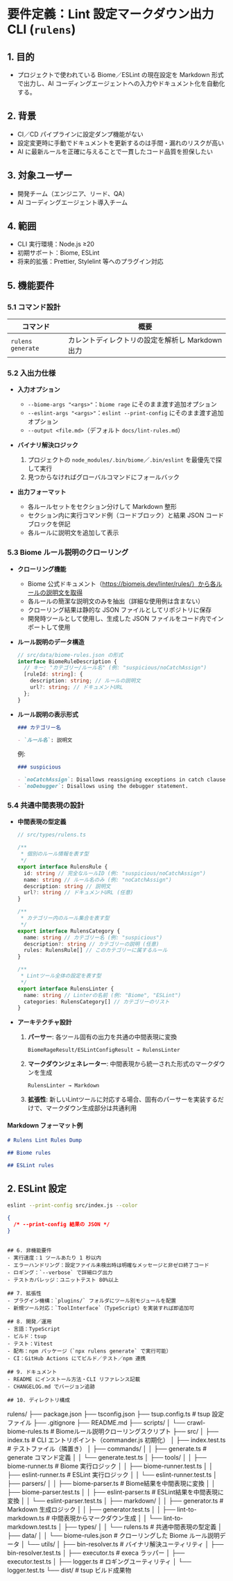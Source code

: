 # 要件定義：Lint 設定マークダウン出力 CLI (`rulens`)

## 1. 目的

- プロジェクトで使われている Biome／ESLint の現在設定を Markdown 形式で出力し、AI コーディングエージェントへの入力やドキュメント化を自動化する。

## 2. 背景

- CI／CD パイプラインに設定ダンプ機能がない
- 設定変更時に手動でドキュメントを更新するのは手間・漏れのリスクが高い
- AI に最新ルールを正確に与えることで一貫したコード品質を担保したい

## 3. 対象ユーザー

- 開発チーム（エンジニア、リード、QA）
- AI コーディングエージェント導入チーム

## 4. 範囲

- CLI 実行環境：Node.js ≥20
- 初期サポート：Biome, ESLint
- 将来的拡張：Prettier, Stylelint 等へのプラグイン対応

## 5. 機能要件

### 5.1 コマンド設計

| コマンド          | 概要                                             |
| ----------------- | ------------------------------------------------ |
| `rulens generate` | カレントディレクトリの設定を解析し Markdown 出力 |

### 5.2 入出力仕様

- **入力オプション**

  - `--biome-args "<args>"`：`biome rage` にそのまま渡す追加オプション
  - `--eslint-args "<args>"`：`eslint --print-config` にそのまま渡す追加オプション
  - `--output <file.md>`（デフォルト `docs/lint-rules.md`）

- **バイナリ解決ロジック**

  1. プロジェクトの `node_modules/.bin/biome`／`.bin/eslint` を最優先で探して実行
  2. 見つからなければグローバルコマンドにフォールバック

- **出力フォーマット**

  - 各ルールセットをセクション分けして Markdown 整形
  - セクション内に実行コマンド例（コードブロック）と結果 JSON コードブロックを併記
  - 各ルールに説明文を追加して表示

### 5.3 Biome ルール説明のクローリング

- **クローリング機能**

  - Biome 公式ドキュメント（https://biomejs.dev/linter/rules/）から各ルールの説明文を取得
  - 各ルールの簡潔な説明文のみを抽出（詳細な使用例は含まない）
  - クローリング結果は静的な JSON ファイルとしてリポジトリに保存
  - 開発時ツールとして使用し、生成した JSON ファイルをコード内でインポートして使用

- **ルール説明のデータ構造**

  ```typescript
  // src/data/biome-rules.json の形式
  interface BiomeRuleDescription {
    // キー: "カテゴリー/ルール名" (例: "suspicious/noCatchAssign")
    [ruleId: string]: {
      description: string; // ルールの説明文
      url?: string; // ドキュメントURL
    };
  }
  ```

- **ルール説明の表示形式**

  ```markdown
  ### カテゴリー名

  - `ルール名`: 説明文
  ```

  例:

  ```markdown
  ### suspicious

  - `noCatchAssign`: Disallows reassigning exceptions in catch clauses.
  - `noDebugger`: Disallows using the debugger statement.
  ```

### 5.4 共通中間表現の設計

- **中間表現の型定義**

  ```typescript
  // src/types/rulens.ts
  
  /**
   * 個別のルール情報を表す型
   */
  export interface RulensRule {
    id: string // 完全なルールID (例: "suspicious/noCatchAssign")
    name: string // ルール名のみ (例: "noCatchAssign")
    description: string // 説明文
    url?: string // ドキュメントURL (任意)
  }
  
  /**
   * カテゴリー内のルール集合を表す型
   */
  export interface RulensCategory {
    name: string // カテゴリー名 (例: "suspicious")
    description?: string // カテゴリーの説明 (任意)
    rules: RulensRule[] // このカテゴリーに属するルール
  }
  
  /**
   * Lintツール全体の設定を表す型
   */
  export interface RulensLinter {
    name: string // Linterの名前 (例: "Biome", "ESLint")
    categories: RulensCategory[] // カテゴリーのリスト
  }
  ```

- **アーキテクチャ設計**

  1. **パーサー**: 各ツール固有の出力を共通の中間表現に変換
     ```
     BiomeRageResult/ESLintConfigResult → RulensLinter
     ```

  2. **マークダウンジェネレーター**: 中間表現から統一された形式のマークダウンを生成
     ```
     RulensLinter → Markdown
     ```

  3. **拡張性**: 新しいLintツールに対応する場合、固有のパーサーを実装するだけで、マークダウン生成部分は共通利用

#### Markdown フォーマット例

```markdown
# Rulens Lint Rules Dump

## Biome rules

## ESLint rules
```

## 2. ESLint 設定

```bash
eslint --print-config src/index.js --color
```

```json
{
  /* --print-config 結果の JSON */
}
```

```

## 6. 非機能要件
- 実行速度：1 ツールあたり 1 秒以内
- エラーハンドリング：設定ファイル未検出時は明確なメッセージと非ゼロ終了コード
- ロギング：`--verbose` で詳細ログ出力
- テストカバレッジ：ユニットテスト 80%以上

## 7. 拡張性
- プラグイン機構：`plugins/` フォルダにツール別モジュールを配置
- 新規ツール対応：`ToolInterface`（TypeScript）を実装すれば即追加可

## 8. 開発／運用
- 言語：TypeScript
- ビルド：tsup
- テスト：Vitest
- 配布：npm パッケージ（`npx rulens generate` で実行可能）
- CI：GitHub Actions にてビルド／テスト／npm 連携

## 9. ドキュメント
- README にインストール方法・CLI リファレンス記載
- CHANGELOG.md でバージョン追跡

## 10. ディレクトリ構成

```
rulens/
├── package.json
├── tsconfig.json
├── tsup.config.ts # tsup 設定ファイル
├── .gitignore
├── README.md
├── scripts/
│ └── crawl-biome-rules.ts # Biomeルール説明クローリングスクリプト
├── src/
│ ├── index.ts # CLI エントリポイント（commander.js 初期化）
│ ├── index.test.ts # テストファイル（隣置き）
│ ├── commands/
│ │ ├── generate.ts # generate コマンド定義
│ │ └── generate.test.ts
│ ├── tools/
│ │ ├── biome-runner.ts # Biome 実行ロジック
│ │ ├── biome-runner.test.ts
│ │ ├── eslint-runner.ts # ESLint 実行ロジック
│ │ └── eslint-runner.test.ts
│ ├── parsers/
│ │ ├── biome-parser.ts # Biome結果を中間表現に変換
│ │ ├── biome-parser.test.ts
│ │ ├── eslint-parser.ts # ESLint結果を中間表現に変換
│ │ └── eslint-parser.test.ts
│ ├── markdown/
│ │ ├── generator.ts # Markdown 生成ロジック
│ │ ├── generator.test.ts
│ │ ├── lint-to-markdown.ts # 中間表現からマークダウン生成
│ │ └── lint-to-markdown.test.ts
│ ├── types/
│ │ └── rulens.ts # 共通中間表現の型定義
│ ├── data/
│ │ └── biome-rules.json # クローリングした Biome ルール説明データ
│ └── utils/
│ ├── bin-resolver.ts # バイナリ解決ユーティリティ
│ ├── bin-resolver.test.ts
│ ├── executor.ts # execa ラッパー
│ ├── executor.test.ts
│ ├── logger.ts # ロギングユーティリティ
│ └── logger.test.ts
└── dist/ # tsup ビルド成果物
```

```
